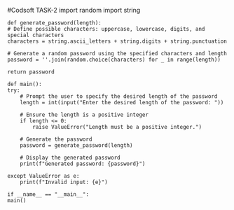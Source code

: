 #Codsoft
TASK-2 
    import random
    import string

    def generate_password(length):
    # Define possible characters: uppercase, lowercase, digits, and special characters
    characters = string.ascii_letters + string.digits + string.punctuation
    
    # Generate a random password using the specified characters and length
    password = ''.join(random.choice(characters) for _ in range(length))
    
    return password

    def main():
    try:
        # Prompt the user to specify the desired length of the password
        length = int(input("Enter the desired length of the password: "))
        
        # Ensure the length is a positive integer
        if length <= 0:
            raise ValueError("Length must be a positive integer.")
        
        # Generate the password
        password = generate_password(length)
        
        # Display the generated password
        print(f"Generated password: {password}")
        
    except ValueError as e:
        print(f"Invalid input: {e}")

    if __name__ == "__main__":
    main()
